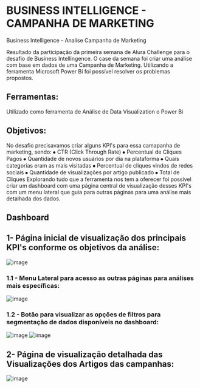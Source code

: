# BUSINESS INTELLIGENCE - CAMPANHA DE MARKETING
Business Intelligence - Analise Campanha de Marketing

Resultado da participação da primeira semana de Alura Challenge para o desafio de Business Intellingence. O case da semana foi criar uma análise com base em dados de uma Campanha de Marketing. Utilizando a ferramenta Microsoft Power Bi foi possível resolver os problemas propostos.

## Ferramentas:
Utilizado como ferramenta de Análise de Data Visualization o Power Bi

## Objetivos:
No desafio precisavamos criar alguns KPI's para essa camapanha de marketing, sendo:
⦁	CTR (Click Through Rate)
⦁	Percentual de Cliques Pagos
⦁	Quantidade de novos usuários por dia na plataforma
⦁	Quais categorias eram as mais visitadas
⦁	Percentual de cliques vindos de redes sociais
⦁	Quantidade de visualizações por artigo publicado
⦁	Total de Cliques
Explorando tudo que a ferramenta nos tem a oferecer foi possível criar um dashboard com uma página central de visualização desses KPI's com um menu lateral que guia para outras páginas para uma análise mais detalhada dos dados.

## Dashboard
## 1- Página inicial de visualização dos principais KPI's conforme os objetivos da análise:
![image](https://github.com/lucasdelegredo/BI-Marketing/assets/74476423/ef076624-1b5c-4396-885d-1f424cc492c7)

### 1.1 - Menu Lateral para acesso as outras páginas para análises mais específicas:
![image](https://github.com/lucasdelegredo/BI-Marketing/assets/74476423/29f10b00-0ba8-45e2-a620-a20d66e28f81)

### 1.2 - Botão para visualizar as opções de filtros para segmentação de dados disponíveis no dashboard:
![image](https://github.com/lucasdelegredo/BI-Marketing/assets/74476423/0840d125-219c-4abc-a4b2-ff07abd97d39)
![image](https://github.com/lucasdelegredo/BI-Marketing/assets/74476423/6b8ee228-84c4-47ed-8d76-310adc886852)

## 2- Página de visualização detalhada das Visualizações dos Artigos das campanhas:
![image](https://github.com/lucasdelegredo/BI-Marketing/assets/74476423/40c717a3-14de-4515-9e94-25875cd85860)
